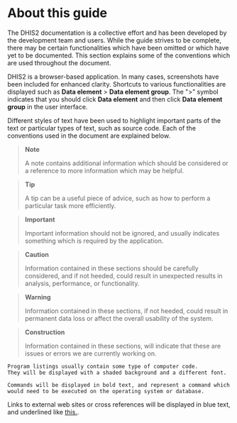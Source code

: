 # About this guide

<!--DHIS2-SECTION-ID:about_this_guide_-->

The DHIS2 documentation is a collective effort and has been developed by
the development team and users. While the guide strives to be complete,
there may be certain functionalities which have been omitted or which
have yet to be documented. This section explains some of the conventions
which are used throughout the document.

DHIS2 is a browser-based application. In many cases, screenshots have
been included for enhanced clarity. Shortcuts to various functionalities
are displayed such as **Data element** \> **Data element group**. The
"\>" symbol indicates that you should click **Data element** and then
click **Data element group** in the user interface.

Different styles of text have been used to highlight important parts of
the text or particular types of text, such as source code. Each of the
conventions used in the document are explained below.

> **Note**
>
> A note contains additional information which should be considered or a
> reference to more information which may be helpful.

> **Tip**
>
> A tip can be a useful piece of advice, such as how to perform a
> particular task more efficiently.

> **Important**
>
> Important information should not be ignored, and usually indicates
> something which is required by the application.

> **Caution**
>
> Information contained in these sections should be carefully
> considered, and if not heeded, could result in unexpected results in
> analysis, performance, or functionality.

> **Warning**
>
> Information contained in these sections, if not heeded, could result
> in permanent data loss or affect the overall usability of the system.

> **Construction**
>
> Information contained in these sections, will indicate that these 
> are issues or errors we are currently working on.

    Program listings usually contain some type of computer code.
    They will be displayed with a shaded background and a different font.

`Commands will be displayed in bold text, and represent a command which
would need to be executed on the operating system or database.`

Links to external web sites or cross references will be displayed in
blue text, and underlined like [this.](http://www.dhis2.org).

<!--
Bibliographic references will displayed in square brackets like this
Store2007. A full reference can be found in the bibliography contained
at the end of this document.
-->
